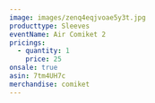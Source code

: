 ```yaml
---
image: images/zenq4eqjvoae5y3t.jpg
producttype: Sleeves
eventName: Air Comiket 2
pricings:
  - quantity: 1
    price: 25
onsale: true
asin: 7tm4UH7c
merchandise: comiket
---
```

